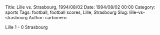 Title: Lille vs. Strasbourg, 1994/08/02
Date: 1994/08/02 00:00
Category: sports
Tags: football, football scores, Lille, Strasbourg
Slug: lille-vs-strasbourg
Author: carbonero


Lille 1 - 0 Strasbourg
